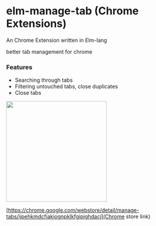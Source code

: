 # elm-manage-tab (Chrome Extensions)

An Chrome Extension written in Elm-lang

better tab management for chrome

### Features

* Searching through tabs
* Filtering untouched tabs, close duplicates
* Close tabs


<image src="https://raw.githubusercontent.com/anhmiuhv/elm-tab-manager/master/static/gif.gif" width ="270"/>


[https://chrome.google.com/webstore/detail/manage-tabs/ijpehkmdcfiakiognpklkfgipjghdacj](Chrome store link)
